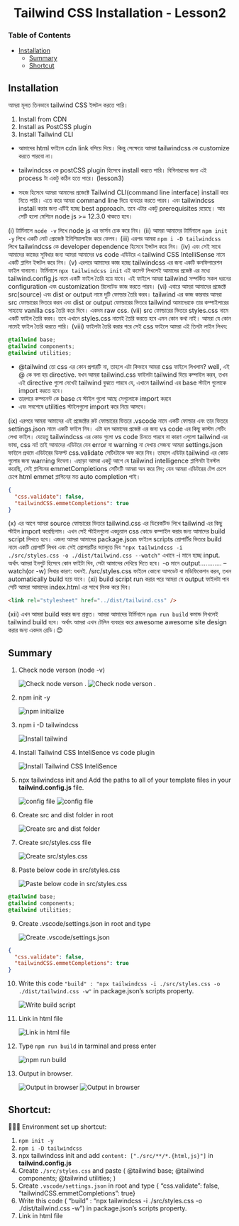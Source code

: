 <h1 align="center">Tailwind CSS Installation - Lesson2</h1>

### Table of Contents

- [Installation](#installation)
  - [Summary](#summary)
  - [Shortcut](#shortcut)

## Installation

আমরা মূলত তিনভাবে tailwind CSS ইন্সটল করতে পারি।

1. Install from CDN
2. Install as PostCSS plugin
3. Install Tailwind CLI

- আমাদের html ফাইলে cdn link বসিয়ে দিয়ে। কিন্তু সেক্ষেত্রে আমরা tailwindcss কে customize করতে পারবো না।

- tailwindcss কে postCSS plugin হিসেবে install করতে পারি। বিগিনারদের জন্য এই process টা একটু কঠিন হতে পারে। (lesson3)

- সহজ হিসেবে আমরা আমাদের প্রজেক্টে Tailwind CLI(command line interface) install করে নিতে পারি। এতে করে আমরা command line দিয়ে ব্যবহার করতে পারব। এবং tailwindcss install করার জন্য এটিই হচ্ছে best approach. তবে এটার একটু prerequisites রয়েছে। আর সেটি হলো মেশিনে node js >= 12.3.0 থাকতে হবে।

(i) টার্মিনালে `node -v` লিখে node js এর ভার্সন চেক করে নিব।
(ii) আমরা আমাদের টার্মিনালে `npm init -y` লিখে একটি নোট প্রোজেক্ট ইনিশিয়ালাইজ করে ফেলব।
(iii) এরপর আমরা `npm i -D tailwindcss` লিখে tailwindcss কে developer dependence হিসেবে ইন্সটল করে নিব।
(iv) এবং সেই সাথে আমাদের কাজের সুবিধার জন্য আমরা আমাদের vs code এডিটরে এ tailwind CSS IntelliSense নামে একটি প্লাগিন ইন্সটল করে নিব।
(v) এরপরে আমাদের কাজ হচ্ছে tailwindcss এর জন্য একটি কনফিগারেশন ফাইল বানানো। টার্মিনালে `npx tailwindcss init` এই কমেন্ট লিখলেই আমাদের প্রজেক্ট এর মধ্যে tailwind.config.js নামে একটি ফাইল তৈরি হয়ে যাবে। এই ফাইলে আমরা tailwind সম্পর্কিত সকল ধরনের configuration এবং customization রিলেটেড কাজ করতে পারব।
(vi) এবারে আমরা আমাদের প্রজেক্টে src(source) এবং dist or output নামে দুটি ফোল্ডার তৈরি করব। tailwind এর কাজ কারবার আমরা src ফোল্ডারের ভিতরে করব এবং dist or output ফোল্ডারের ভিতরে tailwind আমাদেরকে তার কম্পাইলারের সাহায্যে vanilla css তৈরি করে দিবে। একদম raw css.
(vii) src ফোল্ডারের ভিতরে styles.css নামে একটি ফাইল তৈরি করব। তবে এখানে styles.css নামেই তৈরি করতে হবে এমন কোন কথা নাই। আমরা যে কোন নামেই ফাইল তৈরি করতে পারি।
(viii) ফাইলটা তৈরি করার পরে সেই css ফাইলে আমরা এই তিনটা লাইন লিখব:

```css
@tailwind base;
@tailwind components;
@tailwind utilities;
```

- @tailwind তো css এর কোন প্রপারটি না, তাহলে এটা কিভাবে আমরা css ফাইলে লিখলাম?
  well, এই @ কে বলা হয় directive. যখন আমরা tailwind.css ফাইলটা tailwind দিয়ে কম্পাইল করব, তখন এই directive গুলো দেখেই tailwind বুঝতে পারবে যে, এখানে tailwind এর base স্টাইল গুলোকে import করতে হবে।
- তারপরে কম্পনেন্ট কে base যে স্টাইল গুলো আছে সেগুলোকে import করবে
- এবং সবশেষে utilities স্টাইলগুলো import করে নিয়ে আসবে।

(ix) এরপরে আমরা আমাদের এই প্রজেক্টের রুট ফোল্ডারের ভিতরে .vscode নামে একটি ফোল্ডার এবং তার ভিতরে settings.json নামে একটি ফাইল নিব। এটা হল আমাদের প্রজেক্ট এর জন্য vs code এর কিছু কাস্টম সেটিং লেখা ফাইল। যেহেতু tailwindcss এর কোড গুলো vs code চিনতে পারবে না কারণ এগুলো tailwind এর ভাষা, css না! তাই আমাদের এডিটরে যেন error বা warning না দেখায় সেজন্য আমরা settings.json ফাইলে প্রথমে এডিটরের ডিফল্ট css.validate সেটিংটাকে অফ করে নিব। তাহলে এডিটর tailwind এর কোড গুলোর জন্য warning দিবেনা। এছাড়া আমরা একটু আগে যে tailwind intelligence প্লাগিনটা ইনস্টল করেছি, সেই প্লাগিনের emmetCompletions সেটিংটি আমরা অন করে নিব; যেন আমরা এডিটরের টেপ চেপে চেপে html emmet প্লাগিনের মত auto completion পাই।

```json
{
  "css.validate": false,
  "tailwindCSS.emmetCompletions": true
}
```

(x) এর আগে আমরা source ফোল্ডারের ভিতরে tailwind.css এর ডিরেকটিভ লিখে tailwind এর কিছু স্টাইল import করেছিলাম। এখন সেই স্টাইলগুলো একচুয়াল css কোডে কম্পাইল করার জন্য আমাদের build script লিখতে হবে। এজন্য আমরা আমাদের package.json ফাইলে scripts প্রোপার্টির ভিতরে build নামে একটি প্রোপার্টি লিখব এবং সেই প্রোপারটির ভ্যালুতে দিব `"npx tailwindcss -i ./src/styles.css -o ./dist/tailwind.css --watch"`
এখানে -i মানে হচ্ছে input. অর্থাৎ আমরা ইনপুট হিসেবে কোন ফাইটা দিব, সেটা আমাদের দেখিয়ে দিতে হবে। -o মানে output…………
–watch(or -w) লিখার কারণ: যখনই. /src/styles.css ফাইলে কোনো আপডেট বা মডিফিকেশন করব, তখন automatically build হয়ে যাবে।
(xi) build script run করার পরে আমরা যে output ফাইলটা পাব সেটি আমরা আমাদের index.html এর সাথে লিংক করে দিব।

```html
<link rel="stylesheet" href="../dist/tailwind.css" />
```

(xii) এখন আমরা build করার জন্য প্রস্তুত। আমরা আমাদের টার্মিনালে `npm run build` কমান্ড লিখলেই tailwind build হবে। অর্থাৎ আমরা এখন টেলিন ব্যবহার করে awesome awesome site design করার জন্য একদম রেডি।😊

## Summary

1. Check node verson (node -v)

   ![Check node verson](./images/1.png) .
   ![Check node verson](./images/1.2.png) .

2. npm init -y

   ![npm initialize](./images/2.png)

3. npm i -D tailwindcss

   ![Install tailwind](./images/3.png)

4. Install Tailwind CSS InteliSence vs code plugin

   ![Install Tailwind CSS InteliSence](./images/4.png)

5. npx tailwindcss init and Add the paths to all of your template files in your **tailwind.config.js** file.

   ![config file](./images/5.png)
   ![config file](./images/5.2.png)

6. Create src and dist folder in root

   ![Create src and dist folder](./images/6.png)

7. Create src/styles.css file

   ![Create src/styles.css](./images/7.png)

8. Paste below code in src/styles.css

   ![Paste below code in src/styles.css](./images/8.png)

```css
@tailwind base;
@tailwind components;
@tailwind utilities;
```

9. Create .vscode/settings.json in root and type

   ![Create .vscode/settings.json](./images/9.png)

```json
{
  "css.validate": false,
  "tailwindCSS.emmetCompletions": true
}
```

10. Write this code `"build" : "npx tailwindcss -i ./src/styles.css -o ./dist/tailwind.css -w"` in package.json’s scripts property.

    ![Write build script](./images/10.png)

11. Link in html file

    ![Link in html file](./images/11.png)

12. Type `npm run build` in tarminal and press enter

    ![npm run build](./images/12.png)

13. Output in browser.

    ![ Output in browser](./images/13.png)
    ![ Output in browser](./images/13.2.png)

## Shortcut:

🚀🚀🚀 Environment set up shortcut:

1. `npm init -y`
2. `npm i -D tailwindcss`
3. npx tailwindcss init and add `content: ["./src/**/*.{html,js}"]` in **tailwind.config.js**
4. Create `./src/styles.css` and paste ( @tailwind base; @tailwind components; @tailwind utilities; )
5. Create `.vscode/settings.json` in root and type { “css.validate”: false, “tailwindCSS.emmetCompletions”: true}
6. Write this code ( “build” : “npx tailwindcss -i ./src/styles.css -o ./dist/tailwind.css -w”) in package.json’s scripts property.
7. Link in html file
